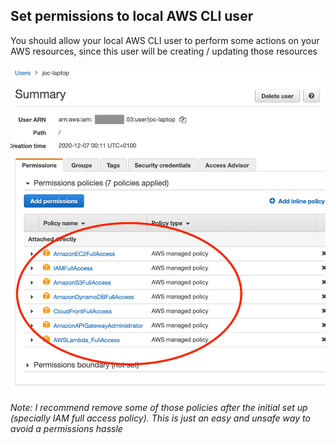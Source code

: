 ## Set permissions to local AWS CLI user
You should allow your local AWS CLI user to perform some actions on your AWS resources, since this user will be creating / updating those resources

![Local user needed policies](/docs/pics/grant-local-user-IAM-access.png)

*Note: I recommend remove some of those policies after the initial set up (specially IAM full access policy). This is just an easy and unsafe way to avoid a permissions hassle*
